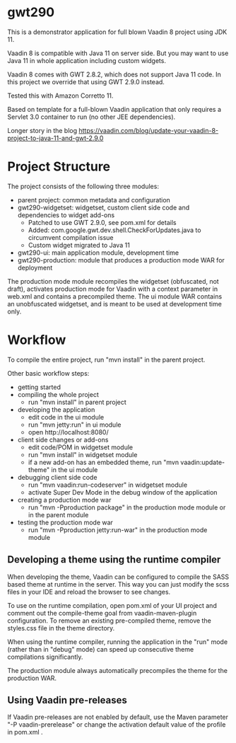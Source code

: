 gwt290
==============

This is a demonstrator application for full blown Vaadin 8 project using JDK 11.

Vaadin 8 is compatible with Java 11 on server side. But you may want to use Java 11 in whole application including custom widgets.

Vaadin 8 comes with GWT 2.8.2, which does not support Java 11 code. In this project we override that using GWT 2.9.0 instead.

Tested this with Amazon Corretto 11.

Based on template for a full-blown Vaadin application that only requires a Servlet 3.0 container to run (no other JEE dependencies).

Longer story in the blog https://vaadin.com/blog/update-your-vaadin-8-project-to-java-11-and-gwt-2.9.0

Project Structure
=================

The project consists of the following three modules:

- parent project: common metadata and configuration
- gwt290-widgetset: widgetset, custom client side code and dependencies to widget add-ons
  - Patched to use GWT 2.9.0, see pom.xml for details
  - Added: com.google.gwt.dev.shell.CheckForUpdates.java to circumvent compilation issue
  - Custom widget migrated to Java 11
- gwt290-ui: main application module, development time
- gwt290-production: module that produces a production mode WAR for deployment

The production mode module recompiles the widgetset (obfuscated, not draft), activates production mode for Vaadin with a context parameter in web.xml and contains a precompiled theme. The ui module WAR contains an unobfuscated widgetset, and is meant to be used at development time only.

Workflow
========

To compile the entire project, run "mvn install" in the parent project.

Other basic workflow steps:

- getting started
- compiling the whole project
  - run "mvn install" in parent project
- developing the application
  - edit code in the ui module
  - run "mvn jetty:run" in ui module
  - open http://localhost:8080/
- client side changes or add-ons
  - edit code/POM in widgetset module
  - run "mvn install" in widgetset module
  - if a new add-on has an embedded theme, run "mvn vaadin:update-theme" in the ui module
- debugging client side code
  - run "mvn vaadin:run-codeserver" in widgetset module
  - activate Super Dev Mode in the debug window of the application
- creating a production mode war
  - run "mvn -Pproduction package" in the production mode module or in the parent module
- testing the production mode war
  - run "mvn -Pproduction jetty:run-war" in the production mode module


Developing a theme using the runtime compiler
-------------------------

When developing the theme, Vaadin can be configured to compile the SASS based
theme at runtime in the server. This way you can just modify the scss files in
your IDE and reload the browser to see changes.

To use on the runtime compilation, open pom.xml of your UI project and comment 
out the compile-theme goal from vaadin-maven-plugin configuration. To remove 
an existing pre-compiled theme, remove the styles.css file in the theme directory.

When using the runtime compiler, running the application in the "run" mode 
(rather than in "debug" mode) can speed up consecutive theme compilations
significantly.

The production module always automatically precompiles the theme for the production WAR.

Using Vaadin pre-releases
-------------------------

If Vaadin pre-releases are not enabled by default, use the Maven parameter
"-P vaadin-prerelease" or change the activation default value of the profile in pom.xml .
